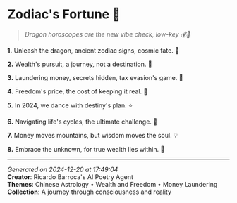 # Zodiac's Fortune 🌌

> *Dragon horoscopes are the new vibe check, low-key 💰🐉*

**1.** Unleash the dragon, ancient zodiac signs, cosmic fate. 🌠


**2.** Wealth's pursuit, a journey, not a destination. 💼


**3.** Laundering money, secrets hidden, tax evasion's game. 🔑


**4.** Freedom's price, the cost of keeping it real. 🦋


**5.** In 2024, we dance with destiny's plan. ⭐


**6.** Navigating life's cycles, the ultimate challenge. 🌙


**7.** Money moves mountains, but wisdom moves the soul. 💡


**8.** Embrace the unknown, for true wealth lies within. 🌌



---

*Generated on 2024-12-20 at 17:49:04*  
**Creator**: Ricardo Barroca's AI Poetry Agent  
**Themes**: Chinese Astrology • Wealth and Freedom • Money Laundering  
**Collection**: A journey through consciousness and reality